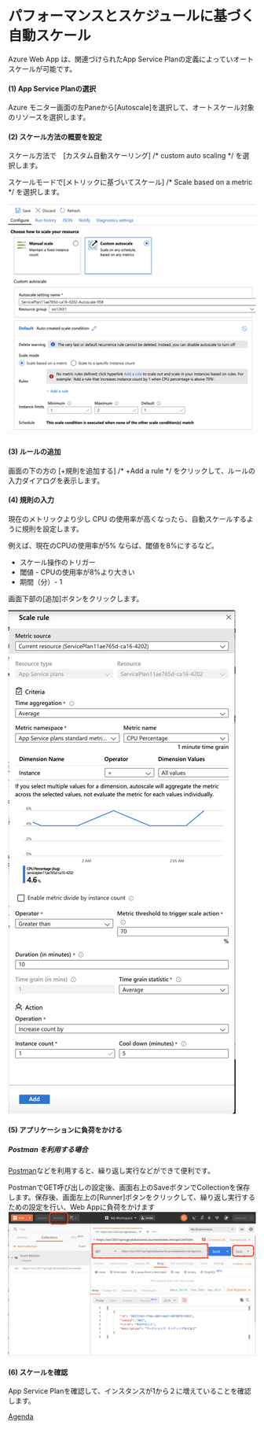# パフォーマンスとスケジュールに基づく自動スケール

Azure Web App は、関連づけられたApp Service Planの定義によっていオートスケールが可能です。

#### (1) App Service Planの選択
Azure モニター画面の左Paneから[Autoscale]を選択して、オートスケール対象のリソースを選択します。

#### (2) スケール方法の概要を設定
スケール方法で　[カスタム自動スケーリング] /* custom auto scaling */ を選択します。

スケールモードで[メトリックに基づいてスケール] /* Scale based on a metric */ を選択します。

![autoscale](./images/autoscale-overview.png)

#### (3) ルールの追加

画面の下の方の [+規則を追加する] /* +Add a rule */ をクリックして、ルールの入力ダイアログを表示します。

#### (4) 規則の入力

現在のメトリックより少し CPU の使用率が高くなったら、自動スケールするように規則を設定します。

例えば、現在のCPUの使用率が5% ならば、閾値を8%にするなど。

* スケール操作のトリガー
 * 閾値 - CPUの使用率が8%より大きい
 * 期間（分）- 1

画面下部の[追加]ボタンをクリックします。

![autoscale](./images/autoscale-condition.png)


#### (5) アプリケーションに負荷をかける

##### Postman を利用する場合
[Postman](https://www.getpostman.com/postman)などを利用すると、繰り返し実行などができて便利です。

PostmanでGET呼び出しの設定後、画面右上のSaveボタンでCollectionを保存します。保存後、画面左上の[Runner]ボタンをクリックして、繰り返し実行するための設定を行い、Web Appに負荷をかけます
![Postman](./images/postman-view.png)

#### (6) スケールを確認
App Service Planを確認して、インスタンスが1から２に増えていることを確認します。


[Agenda](./agenda.md)
